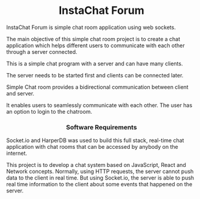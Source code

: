 <h1 align="center">InstaChat Forum</h1>
<p align="left">
</p>

InstaChat Forum is simple chat room application using web sockets.

The main objective of this simple chat room project is to create a chat application which helps different users to communicate with each other through a server connected.

This is a simple chat program with a server and can have many clients.

The server needs to be started first and clients can be connected later.

Simple Chat room provides a bidirectional communication between client and server. 

It enables users to seamlessly communicate with each other. The user has an option to login to the chatroom.

<h3 align="center">Software Requirements</h3>
<p align="left">
</p>

Socket.io and HarperDB was used to build this full stack, real-time chat application with chat rooms that can be accessed by anybody on the internet.

This project is to develop a chat system based on JavaScript, React and Network concepts.
Normally, using HTTP requests, the server cannot push data to the client in real time. But using Socket.io, the server is able to push real time information to the client about some events that happened on the server.
